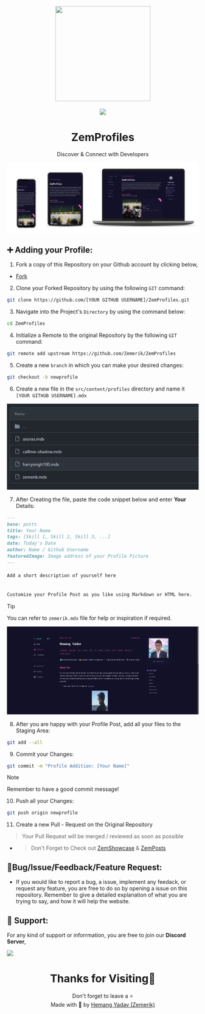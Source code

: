 <p align = "center">

<img src = "public/favicon.png" style = "height:250px;width:250px">

<br>

<br>

<img src = "https://skillicons.dev/icons?i=astro,typescript,javascript,react,tailwind,css,markdown,nodejs,vscode,vercel,github&perline=25">

</p>

<h1 align = "center">
  ZemProfiles
</h1>

<p align = "center">
  Discover & Connect with Developers
</p>

<p align = "center">
  <img src = "public/Screenshot.png">
</p>

## ➕ Adding your Profile:

1. Fork a copy of this Repository on your Github account by clicking below,

- [Fork](https://github.com/Zemerik/ZemProfiles/fork)

2. Clone your Forked Repository by using the following `GIT` command:

```bash
git clone https://github.com/[YOUR GITHUB USERNAME]/ZemProfiles.git
```

3. Navigate into the Project's `Directory` by using the command below:

```bash
cd ZemProfiles
```

4. Initialize a Remote to the original Repository by the following `GIT` command:

```bash
git remote add upstream https://github.com/Zemerik/ZemProfiles
```

5. Create a new `branch` in which you can make your desired changes:

```bash
git checkout -b newprofile
```

6. Create a new file in the `src/content/profiles` directory and name it `[YOUR GITHUB USERNAME].mdx`

![Directory Screenshot](public/profile_directory.png)

7. After Creating the file, paste the code snippet below and enter **Your** Details:

```md
---
base: posts
title: Your Name
tags: [Skill 1, Skill 2, Skill 3, ...]
date: Today's Date
author: Name / Github Username
featuredImage: Image address of your Profile Picture
---

Add a short description of yourself here


Customize your Profile Post as you like using Markdown or HTML here.

```

> [!Tip]
> You can refer to `zemerik.mdx` file for help or inspiration if required. 

![Example Profile](public/zemerik_profile.png)

8. After you are happy with your Profile Post, add all your files to the Staging Area: 

```bash
git add --all
```

9. Commit your Changes:

```bash
git commit -m "Profile Addition: [Your Name]"
```

> [!Note]
> Remember to have a good commit message!

10. Push all your Changes:

```bash
git push origin newprofile
```

11. Create a new Pull - Request on the Original Repository

> Your Pull Request will be merged / reviewed as soon as possible

- > Don't Forget to Check out [ZemShowcase](https://github.com/Zemerik/ZemShowcase) & [ZemPosts](https://github.com/Zemerik/ZemPosts)

## 🐞Bug/Issue/Feedback/Feature Request:

- If you would like to report a bug, a issue, implement any feedack, or request any feature, you are free to do so by opening a issue on this repository. Remember to give a detailed explanation of what you are trying to say, and how it will help the website. 

## 💁 Support:

For any kind of support or inforrmation, you are free to join our **Discord Server**,

<a href = "https://discord.gg/UF9KsmuGbr">
  <img src = "https://invidget.switchblade.xyz/UF9KsmuGbr">
</a>

<h1 align = "center">
  Thanks for Visiting🙏
</h1>

<p align = "center">
  Don't forget to leave a ⭐ 
  <br>
  Made with 💖 by <a href = "https://github.com/Zemerik">Hemang Yadav (Zemerik)</a>
</p>
